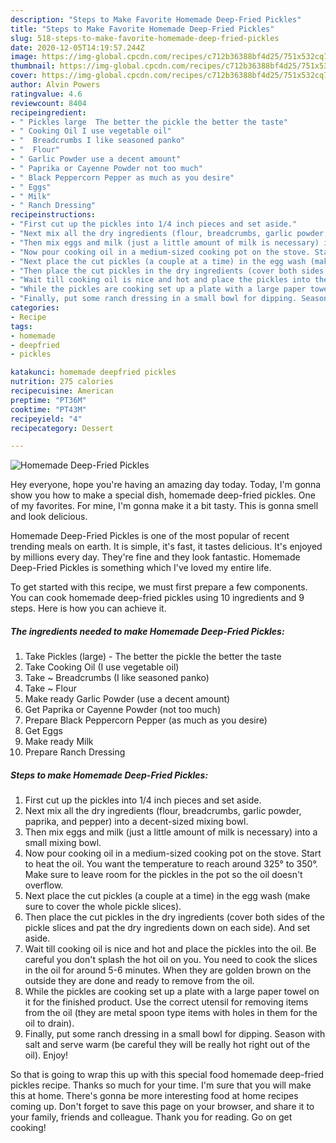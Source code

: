 ```yaml
---
description: "Steps to Make Favorite Homemade Deep-Fried Pickles"
title: "Steps to Make Favorite Homemade Deep-Fried Pickles"
slug: 518-steps-to-make-favorite-homemade-deep-fried-pickles
date: 2020-12-05T14:19:57.244Z
image: https://img-global.cpcdn.com/recipes/c712b36388bf4d25/751x532cq70/homemade-deep-fried-pickles-recipe-main-photo.jpg
thumbnail: https://img-global.cpcdn.com/recipes/c712b36388bf4d25/751x532cq70/homemade-deep-fried-pickles-recipe-main-photo.jpg
cover: https://img-global.cpcdn.com/recipes/c712b36388bf4d25/751x532cq70/homemade-deep-fried-pickles-recipe-main-photo.jpg
author: Alvin Powers
ratingvalue: 4.6
reviewcount: 8404
recipeingredient:
- " Pickles large  The better the pickle the better the taste"
- " Cooking Oil I use vegetable oil"
- "  Breadcrumbs I like seasoned panko"
- "  Flour"
- " Garlic Powder use a decent amount"
- " Paprika or Cayenne Powder not too much"
- " Black Peppercorn Pepper as much as you desire"
- " Eggs"
- " Milk"
- " Ranch Dressing"
recipeinstructions:
- "First cut up the pickles into 1/4 inch pieces and set aside."
- "Next mix all the dry ingredients (flour, breadcrumbs, garlic powder, paprika, and pepper) into a decent-sized mixing bowl."
- "Then mix eggs and milk (just a little amount of milk is necessary) into a small mixing bowl."
- "Now pour cooking oil in a medium-sized cooking pot on the stove. Start to heat the oil. You want the temperature to reach around 325° to 350°. Make sure to leave room for the pickles in the pot so the oil doesn&#39;t overflow."
- "Next place the cut pickles (a couple at a time) in the egg wash (make sure to cover the whole pickle slices)."
- "Then place the cut pickles in the dry ingredients (cover both sides of the pickle slices and pat the dry ingredients down on each side). And set aside."
- "Wait till cooking oil is nice and hot and place the pickles into the oil. Be careful you don&#39;t splash the hot oil on you. You need to cook the slices in the oil for around 5-6 minutes. When they are golden brown on the outside they are done and ready to remove from the oil."
- "While the pickles are cooking set up a plate with a large paper towel on it for the finished product. Use the correct utensil for removing items from the oil (they are metal spoon type items with holes in them for the oil to drain)."
- "Finally, put some ranch dressing in a small bowl for dipping. Season with salt and serve warm (be careful they will be really hot right out of the oil). Enjoy!"
categories:
- Recipe
tags:
- homemade
- deepfried
- pickles

katakunci: homemade deepfried pickles 
nutrition: 275 calories
recipecuisine: American
preptime: "PT36M"
cooktime: "PT43M"
recipeyield: "4"
recipecategory: Dessert

---
```



![Homemade Deep-Fried Pickles](https://img-global.cpcdn.com/recipes/c712b36388bf4d25/751x532cq70/homemade-deep-fried-pickles-recipe-main-photo.jpg)

Hey everyone, hope you're having an amazing day today. Today, I'm gonna show you how to make a special dish, homemade deep-fried pickles. One of my favorites. For mine, I'm gonna make it a bit tasty. This is gonna smell and look delicious.



Homemade Deep-Fried Pickles is one of the most popular of recent trending meals on earth. It is simple, it's fast, it tastes delicious. It's enjoyed by millions every day. They're fine and they look fantastic. Homemade Deep-Fried Pickles is something which I've loved my entire life.


To get started with this recipe, we must first prepare a few components. You can cook homemade deep-fried pickles using 10 ingredients and 9 steps. Here is how you can achieve it.

<!--inarticleads1-->

##### The ingredients needed to make Homemade Deep-Fried Pickles:

1. Take  Pickles (large) - The better the pickle the better the taste
1. Take  Cooking Oil (I use vegetable oil)
1. Take  ~ Breadcrumbs (I like seasoned panko)
1. Take  ~ Flour
1. Make ready  Garlic Powder (use a decent amount)
1. Get  Paprika or Cayenne Powder (not too much)
1. Prepare  Black Peppercorn Pepper (as much as you desire)
1. Get  Eggs
1. Make ready  Milk
1. Prepare  Ranch Dressing




<!--inarticleads2-->

##### Steps to make Homemade Deep-Fried Pickles:

1. First cut up the pickles into 1/4 inch pieces and set aside.
1. Next mix all the dry ingredients (flour, breadcrumbs, garlic powder, paprika, and pepper) into a decent-sized mixing bowl.
1. Then mix eggs and milk (just a little amount of milk is necessary) into a small mixing bowl.
1. Now pour cooking oil in a medium-sized cooking pot on the stove. Start to heat the oil. You want the temperature to reach around 325° to 350°. Make sure to leave room for the pickles in the pot so the oil doesn&#39;t overflow.
1. Next place the cut pickles (a couple at a time) in the egg wash (make sure to cover the whole pickle slices).
1. Then place the cut pickles in the dry ingredients (cover both sides of the pickle slices and pat the dry ingredients down on each side). And set aside.
1. Wait till cooking oil is nice and hot and place the pickles into the oil. Be careful you don&#39;t splash the hot oil on you. You need to cook the slices in the oil for around 5-6 minutes. When they are golden brown on the outside they are done and ready to remove from the oil.
1. While the pickles are cooking set up a plate with a large paper towel on it for the finished product. Use the correct utensil for removing items from the oil (they are metal spoon type items with holes in them for the oil to drain).
1. Finally, put some ranch dressing in a small bowl for dipping. Season with salt and serve warm (be careful they will be really hot right out of the oil). Enjoy!




So that is going to wrap this up with this special food homemade deep-fried pickles recipe. Thanks so much for your time. I'm sure that you will make this at home. There's gonna be more interesting food at home recipes coming up. Don't forget to save this page on your browser, and share it to your family, friends and colleague. Thank you for reading. Go on get cooking!
